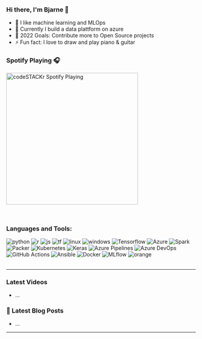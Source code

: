 ### Hi there, I'm Bjarne 👋

- 🔭 I like machine learning and MLOps
- 🏢 Currently I build a data plattform on azure 
- 🥅 2022 Goals: Contribute more to Open Source projects
- ⚡ Fun fact: I love to draw and play piano & guitar 



### Spotify Playing 🎧
[<img src="https://novatorem-sooty-three.vercel.app/api/spotify" alt="codeSTACKr Spotify Playing" width="350" />](https://open.spotify.com/user/1142855884)

<br />

### Languages and Tools:

<div display="flex">
  <img src="https://img.shields.io/badge/-python-gray?style=for-the-badge&&logo=Python"alt="python"/>
  <img src="https://img.shields.io/badge/-r-gray?style=for-the-badge&&logo=R"alt="r"/>
  <img src="https://img.shields.io/badge/-Java Script-gray?style=for-the-badge&&logo=JavaScript"alt="js"/>
  <img src="https://img.shields.io/badge/-Terraform-gray?style=for-the-badge&&logo=Terraform"alt="tf"/>
 <img src="https://img.shields.io/badge/-Linux-gray?style=for-the-badge&&logo=Linux"alt="linux"/>
  <img src="https://img.shields.io/badge/-Windows-gray?style=for-the-badge&&logo=Windows"alt="windows"/>
 <img src="https://img.shields.io/badge/-Tensorflow-gray?style=for-the-badge&&logo=Tensorflow"alt="Tensorflow"/>
 <img src="https://img.shields.io/badge/-Azure-gray?style=for-the-badge&&logo=Microsoft Azure"alt="Azure"/>
 <img src="https://img.shields.io/badge/-Apache Spark-gray?style=for-the-badge&&logo=Apache Spark"alt="Spark"/>
  <img src="https://img.shields.io/badge/-Packer-gray?style=for-the-badge&&logo=Packer"alt="Packer"/>
  <img src="https://img.shields.io/badge/-Kubernetes-gray?style=for-the-badge&&logo=Kubernetes"alt="Kubernetes"/>
  <img src="https://img.shields.io/badge/-Keras-gray?style=for-the-badge&&logo=Keras"alt="Keras"/>
    <img src="https://img.shields.io/badge/-Azure Pipelines-gray?style=for-the-badge&&logo=Azure Pipelines"alt="Azure Pipelines"/>
    <img src="https://img.shields.io/badge/-Azure DevOps-gray?style=for-the-badge&&logo=Azure DevOps"alt="Azure DevOps"/>
    <img src="https://img.shields.io/badge/-GitHub Actions-gray?style=for-the-badge&&logo=GitHub Actions"alt="GitHub Actions"/>
    <img src="https://img.shields.io/badge/-Ansible-gray?style=for-the-badge&&logo=Ansible"alt="Ansible"/>
    <img src="https://img.shields.io/badge/-Docker-gray?style=for-the-badge&&logo=Docker"alt="Docker"/>
    <img src="https://img.shields.io/badge/-MLflow-gray?style=for-the-badge&&logo=MLflow"alt="MLflow"/>
    <img src="https://img.shields.io/badge/-Apache Hadoop-gray?style=for-the-badge&&logo=Apache Hadoop"alt="orange"/>
</div>



<!-- 

Microsoft SQL Server
PostgreSQL
MySQL
SQLite -->


<br />


---

### Latest Videos
<!-- YOUTUBE:START -->	
- ...	
<!-- YOUTUBE:END -->

### 📕 Latest Blog Posts

<!-- BLOG-POST-LIST:START -->
- ...
<!-- BLOG-POST-LIST:END -->


---

[website]: https://codeSTACKr.com
[twitter]: https://twitter.com/BM27191906
[youtube]: https://youtube.com/codeSTACKr
[instagram]: https://instagram.com/codeSTACKr
[linkedin]: https://linkedin.com/in/codeSTACKr
[webdevplaylist]: https://www.youtube.com/playlist?list=PLkwxH9e_vrAJ0WbEsFA9W3I1W-g_BTsbt
[jsplaylist]: https://www.youtube.com/playlist?list=PLkwxH9e_vrALRJKu7wfXby3MKeflhTu6B
[cssplaylist]: https://www.youtube.com/playlist?list=PLkwxH9e_vrALSdvZuEh6gqQdmDoDIoqz4
[reactplaylist]: https://www.youtube.com/playlist?list=PLkwxH9e_vrAK4TdffpxKY3QGyHCpxFcQ0
